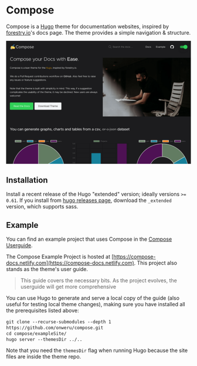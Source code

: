 # Compose

Compose is a [Hugo](https://gohugo.io/) theme for documentation websites, inspired by [forestry.io](forestry.io)'s docs page. The theme provides a simple navigation & structure.

![Hugo Compose Theme](https://github.com/onweru/compose/blob/master/images/screenshot.png)

## Installation 

Install a recent release of the Hugo "extended" version; ideally versions `>= 0.61`. If you install from [hugo releases page](https://github.com/gohugoio/hugo/releases),  download the `_extended` version, which supports sass.

## Example 

You can find an example project that uses Compose in the [Compose Userguide](https://github.com/onweru/compose-userguide). 

The Compose Example Project is hosted at [https://compose-docs.netlify.com](https://compose-docs.netlify.com). This project also stands as the theme's user guide.

> This guide covers the necessary bits. As the project evolves, the userguide will get more comprehensive

You can use Hugo to generate and serve a local copy of the guide (also useful for testing local theme changes), making sure you have installed all the prerequisites listed above:

```
git clone --recurse-submodules --depth 1 https://github.com/onweru/compose.git
cd compose/exampleSite/
hugo server --themesDir ../..
```

Note that you need the `themesDir` flag when running Hugo because the site files are inside the theme repo.
